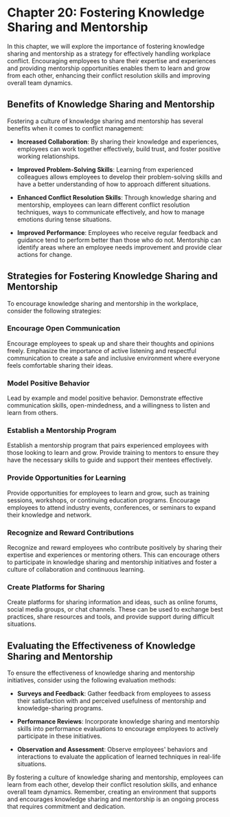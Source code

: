 Chapter 20: Fostering Knowledge Sharing and Mentorship
======================================================

In this chapter, we will explore the importance of fostering knowledge sharing and mentorship as a strategy for effectively handling workplace conflict. Encouraging employees to share their expertise and experiences and providing mentorship opportunities enables them to learn and grow from each other, enhancing their conflict resolution skills and improving overall team dynamics.

Benefits of Knowledge Sharing and Mentorship
--------------------------------------------

Fostering a culture of knowledge sharing and mentorship has several benefits when it comes to conflict management:

* **Increased Collaboration**: By sharing their knowledge and experiences, employees can work together effectively, build trust, and foster positive working relationships.

* **Improved Problem-Solving Skills**: Learning from experienced colleagues allows employees to develop their problem-solving skills and have a better understanding of how to approach different situations.

* **Enhanced Conflict Resolution Skills**: Through knowledge sharing and mentorship, employees can learn different conflict resolution techniques, ways to communicate effectively, and how to manage emotions during tense situations.

* **Improved Performance**: Employees who receive regular feedback and guidance tend to perform better than those who do not. Mentorship can identify areas where an employee needs improvement and provide clear actions for change.

Strategies for Fostering Knowledge Sharing and Mentorship
---------------------------------------------------------

To encourage knowledge sharing and mentorship in the workplace, consider the following strategies:

### Encourage Open Communication

Encourage employees to speak up and share their thoughts and opinions freely. Emphasize the importance of active listening and respectful communication to create a safe and inclusive environment where everyone feels comfortable sharing their ideas.

### Model Positive Behavior

Lead by example and model positive behavior. Demonstrate effective communication skills, open-mindedness, and a willingness to listen and learn from others.

### Establish a Mentorship Program

Establish a mentorship program that pairs experienced employees with those looking to learn and grow. Provide training to mentors to ensure they have the necessary skills to guide and support their mentees effectively.

### Provide Opportunities for Learning

Provide opportunities for employees to learn and grow, such as training sessions, workshops, or continuing education programs. Encourage employees to attend industry events, conferences, or seminars to expand their knowledge and network.

### Recognize and Reward Contributions

Recognize and reward employees who contribute positively by sharing their expertise and experiences or mentoring others. This can encourage others to participate in knowledge sharing and mentorship initiatives and foster a culture of collaboration and continuous learning.

### Create Platforms for Sharing

Create platforms for sharing information and ideas, such as online forums, social media groups, or chat channels. These can be used to exchange best practices, share resources and tools, and provide support during difficult situations.

Evaluating the Effectiveness of Knowledge Sharing and Mentorship
----------------------------------------------------------------

To ensure the effectiveness of knowledge sharing and mentorship initiatives, consider using the following evaluation methods:

* **Surveys and Feedback**: Gather feedback from employees to assess their satisfaction with and perceived usefulness of mentorship and knowledge-sharing programs.

* **Performance Reviews**: Incorporate knowledge sharing and mentorship skills into performance evaluations to encourage employees to actively participate in these initiatives.

* **Observation and Assessment**: Observe employees' behaviors and interactions to evaluate the application of learned techniques in real-life situations.

By fostering a culture of knowledge sharing and mentorship, employees can learn from each other, develop their conflict resolution skills, and enhance overall team dynamics. Remember, creating an environment that supports and encourages knowledge sharing and mentorship is an ongoing process that requires commitment and dedication.
